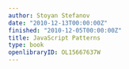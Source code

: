 ```yaml
---
author: Stoyan Stefanov
date: "2010-12-13T00:00:00Z"
finished: "2010-12-05T00:00:00Z"
title: JavaScript Patterns
type: book
openlibraryID: OL15667637W
---
```

